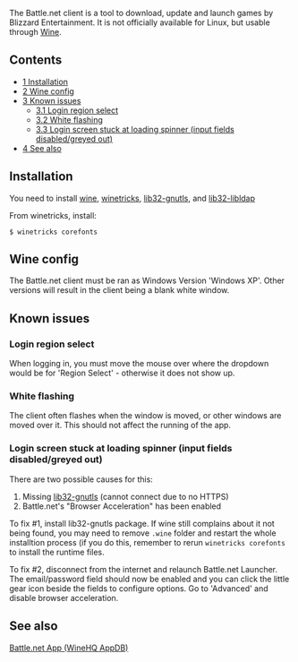 The Battle.net client is a tool to download, update and launch games by Blizzard Entertainment. It is not officially available for Linux, but usable through [Wine](/index.php/Wine "Wine").

## Contents

*   [1 Installation](#Installation)
*   [2 Wine config](#Wine_config)
*   [3 Known issues](#Known_issues)
    *   [3.1 Login region select](#Login_region_select)
    *   [3.2 White flashing](#White_flashing)
    *   [3.3 Login screen stuck at loading spinner (input fields disabled/greyed out)](#Login_screen_stuck_at_loading_spinner_.28input_fields_disabled.2Fgreyed_out.29)
*   [4 See also](#See_also)

## Installation

You need to install [wine](/index.php/Wine "Wine"), [winetricks](https://www.archlinux.org/packages/?name=winetricks), [lib32-gnutls](https://www.archlinux.org/packages/?name=lib32-gnutls), and [lib32-libldap](https://www.archlinux.org/packages/?name=lib32-libldap)

From winetricks, install:

```
$ winetricks corefonts

```

## Wine config

The Battle.net client must be ran as Windows Version 'Windows XP'. Other versions will result in the client being a blank white window.

## Known issues

### Login region select

When logging in, you must move the mouse over where the dropdown would be for 'Region Select' - otherwise it does not show up.

### White flashing

The client often flashes when the window is moved, or other windows are moved over it. This should not affect the running of the app.

### Login screen stuck at loading spinner (input fields disabled/greyed out)

There are two possible causes for this:

1.  Missing [lib32-gnutls](https://www.archlinux.org/packages/?name=lib32-gnutls) (cannot connect due to no HTTPS)
2.  Battle.net's "Browser Acceleration" has been enabled

To fix #1, install lib32-gnutls package. If wine still complains about it not being found, you may need to remove `.wine` folder and restart the whole installtion process (if you do this, remember to rerun `winetricks corefonts` to install the runtime files.

To fix #2, disconnect from the internet and relaunch Battle.net Launcher. The email/password field should now be enabled and you can click the little gear icon beside the fields to configure options. Go to 'Advanced' and disable browser acceleration.

## See also

[Battle.net App (WineHQ AppDB)](https://appdb.winehq.org/objectManager.php?iId=28855&sClass=version)